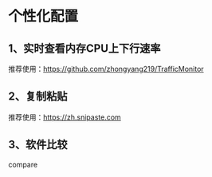 # 个性化配置

## 1、实时查看内存CPU上下行速率
推荐使用：https://github.com/zhongyang219/TrafficMonitor

## 2、复制粘贴
推荐使用：https://zh.snipaste.com

## 3、软件比较
compare